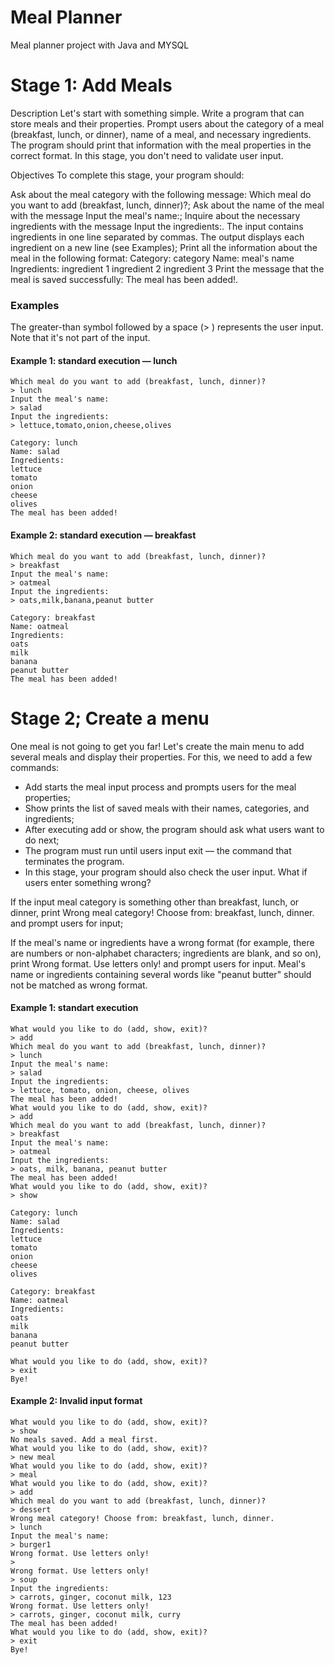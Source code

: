 # Meal Planner
Meal planner project with Java and MYSQL

# Stage 1: Add Meals 
Description
Let's start with something simple. Write a program that can store meals and their properties. Prompt users about the category of a meal (breakfast, lunch, or dinner), name of a meal, and necessary ingredients. The program should print that information with the meal properties in the correct format. In this stage, you don't need to validate user input.

Objectives
To complete this stage, your program should:

Ask about the meal category with the following message: Which meal do you want to add (breakfast, lunch, dinner)?;
Ask about the name of the meal with the message Input the meal's name:;
Inquire about the necessary ingredients with the message Input the ingredients:. The input contains ingredients in one line separated by commas. The output displays each ingredient on a new line (see Examples);
Print all the information about the meal in the following format:
Category: category
Name: meal's name
Ingredients:
ingredient 1
ingredient 2
ingredient 3
Print the message that the meal is saved successfully: The meal has been added!.
### Examples
The greater-than symbol followed by a space (> ) represents the user input. Note that it's not part of the input.

#### Example 1: standard execution — lunch
```
Which meal do you want to add (breakfast, lunch, dinner)?
> lunch
Input the meal's name:
> salad
Input the ingredients:
> lettuce,tomato,onion,cheese,olives

Category: lunch
Name: salad
Ingredients:
lettuce
tomato
onion
cheese
olives
The meal has been added!
```

#### Example 2: standard execution — breakfast
```
Which meal do you want to add (breakfast, lunch, dinner)?
> breakfast
Input the meal's name:
> oatmeal
Input the ingredients:
> oats,milk,banana,peanut butter

Category: breakfast
Name: oatmeal
Ingredients:
oats
milk
banana
peanut butter
The meal has been added!
```

# Stage 2; Create a menu
One meal is not going to get you far! Let's create the main menu to add several meals and display their properties. For this, we need to add a few commands:

* Add starts the meal input process and prompts users for the meal properties;
* Show prints the list of saved meals with their names, categories, and ingredients;
* After executing add or show, the program should ask what users want to do next;
* The program must run until users input exit — the command that terminates the program.
* In this stage, your program should also check the user input. What if users enter something wrong?
  

If the input meal category is something other than breakfast, lunch, or dinner, print Wrong meal category! Choose from: breakfast, lunch, dinner. and prompt users for input;


If the meal's name or ingredients have a wrong format (for example, there are numbers or non-alphabet characters; ingredients are blank, and so on), print Wrong format. Use letters only! and prompt users for input. Meal's name or ingredients containing several words like "peanut butter" should not be matched as wrong format.

#### Example 1: standart execution
```
What would you like to do (add, show, exit)?
> add
Which meal do you want to add (breakfast, lunch, dinner)?
> lunch
Input the meal's name:
> salad
Input the ingredients:
> lettuce, tomato, onion, cheese, olives
The meal has been added!
What would you like to do (add, show, exit)?
> add
Which meal do you want to add (breakfast, lunch, dinner)?
> breakfast
Input the meal's name:
> oatmeal
Input the ingredients:
> oats, milk, banana, peanut butter
The meal has been added!
What would you like to do (add, show, exit)?
> show

Category: lunch
Name: salad
Ingredients:
lettuce
tomato
onion
cheese
olives

Category: breakfast
Name: oatmeal
Ingredients:
oats
milk
banana
peanut butter

What would you like to do (add, show, exit)?
> exit
Bye!
```

#### Example 2: Invalid input format
```
What would you like to do (add, show, exit)?
> show
No meals saved. Add a meal first.
What would you like to do (add, show, exit)?
> new meal
What would you like to do (add, show, exit)?
> meal
What would you like to do (add, show, exit)?
> add
Which meal do you want to add (breakfast, lunch, dinner)?
> dessert
Wrong meal category! Choose from: breakfast, lunch, dinner.
> lunch
Input the meal's name:
> burger1
Wrong format. Use letters only!
>
Wrong format. Use letters only!
> soup
Input the ingredients:
> carrots, ginger, coconut milk, 123
Wrong format. Use letters only!
> carrots, ginger, coconut milk, curry
The meal has been added!
What would you like to do (add, show, exit)?
> exit
Bye!
```
